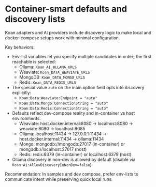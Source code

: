 # Container-smart defaults and discovery lists

Koan adapters and AI providers include discovery logic to make local and docker-compose setups work with minimal configuration.

Key behaviors:

- Env-list variables let you specify multiple candidates in order; the first reachable is selected:
  - Ollama: `Koan_AI_OLLAMA_URLS`
  - Weaviate: `Koan_DATA_WEAVIATE_URLS`
  - MongoDB: `Koan_DATA_MONGO_URLS`
  - Redis: `Koan_DATA_REDIS_URLS`
- The special value `auto` on the main option field opts into discovery explicitly:
  - `Koan:Data:Weaviate:Endpoint = "auto"`
  - `Koan:Data:Mongo:ConnectionString = "auto"`
  - `Koan:Data:Redis:ConnectionString = "auto"`
- Defaults reflect dev-compose reality and in-container vs host environments:
  - Weaviate: host.docker.internal:8080 → localhost:8080 → weaviate:8080 → localhost:8085
  - Ollama: localhost:11434 → 127.0.0.1:11434 → host.docker.internal:11434 → ollama:11434
  - Mongo: mongodb://mongodb:27017 (in-container) or mongodb://localhost:27017 (host)
  - Redis: redis:6379 (in-container) or localhost:6379 (host)
- Ollama discovery in non-dev is allowed by default (disable via `Koan:Ai:AllowDiscoveryInNonDev=false`).

Recommendation: In samples and dev compose, prefer env-lists to communicate intent while preserving quick local runs.
